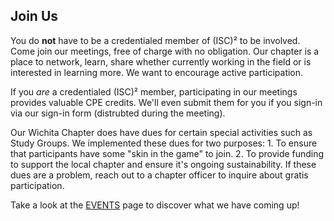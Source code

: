 ## Join Us
You do **not** have to be a credentialed member of (ISC)² to be involved. Come join our meetings, free of charge with no obligation. Our chapter is a place to network, learn, share whether currently working in the field or is interested in learning more. We want to encourage active participation.

If you *are* a credentialed (ISC)² member, participating in our meetings provides valuable CPE credits. We'll even submit them for you if you sign-in via our sign-in form (distrubted during the meeting).

Our Wichita Chapter does have dues for certain special activities such as Study Groups. We implemented these dues for two purposes:
    1. To ensure that participants have some "skin in the game" to join.
    2. To provide funding to support the local chapter and ensure it's ongoing sustainability.
If these dues are a problem, reach out to a chapter officer to inquire about gratis participation.

Take a look at the [EVENTS](/events) page to discover what we have coming up!